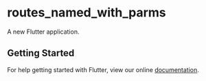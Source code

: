 # routes_named_with_parms

A new Flutter application.

## Getting Started

For help getting started with Flutter, view our online
[documentation](https://flutter.io/).

